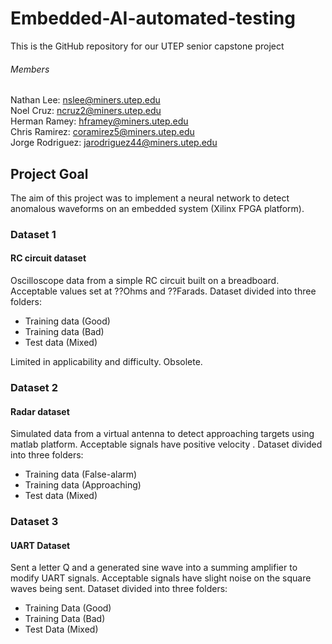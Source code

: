 # Embedded-AI-automated-testing
This is the GitHub repository for our UTEP senior capstone project  
###### Members
Nathan Lee: nslee@miners.utep.edu  
Noel Cruz: ncruz2@miners.utep.edu  
Herman Ramey: hframey@miners.utep.edu  
Chris Ramirez: coramirez5@miners.utep.edu  
Jorge Rodriguez: jarodriguez44@miners.utep.edu
## Project Goal
The aim of this project was to implement a neural network to detect anomalous waveforms on an embedded system (Xilinx FPGA platform).

### Dataset  1
#### RC circuit dataset
Oscilloscope data from a simple RC circuit built on a breadboard. Acceptable values set at ??Ohms and ??Farads. Dataset divided into three folders:  
- Training data (Good)
- Training data (Bad)
- Test data (Mixed)

Limited in applicability and difficulty. Obsolete.

### Dataset 2
#### Radar dataset
Simulated data from a virtual antenna to detect approaching  targets using matlab platform. Acceptable signals have positive velocity . Dataset divided into three folders:  
- Training data (False-alarm)
- Training data (Approaching)
- Test data (Mixed)

### Dataset 3
#### UART Dataset
Sent a letter Q and a generated sine wave into a summing amplifier to modify UART signals. Acceptable signals have slight noise on the square waves being sent. Dataset divided into three folders:
- Training Data (Good)
- Training Data (Bad)
- Test Data (Mixed)
